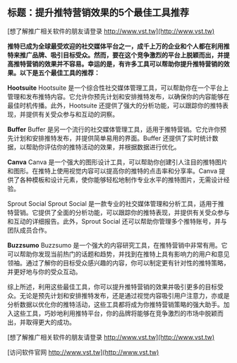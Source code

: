 ## **标题：提升推特营销效果的5个最佳工具推荐**

[想了解推广相关软件的朋友请登录 http://www.vst.tw](http://www.vst.tw)

**推特已成为全球最受欢迎的社交媒体平台之一，成千上万的企业和个人都在利用推特来推广品牌、吸引目标受众。然而，要在这个竞争激烈的平台上脱颖而出，并提高推特营销的效果并不容易。幸运的是，有许多工具可以帮助你提升推特营销的效果。以下是五个最佳工具的推荐：**

**Hootsuite**
Hootsuite 是一个综合性社交媒体管理工具，可以帮助你在一个平台上管理和发布推特内容。它允许你预先计划和安排推特发布，以确保你的内容能够在最佳时机传播。此外，Hootsuite 还提供了强大的分析功能，可以跟踪你的推特表现，并提供有关受众参与和互动的洞察。

**Buffer**
Buffer 是另一个流行的社交媒体管理工具，适用于推特营销。它允许你预先计划和安排推特发布，并提供简单易用的界面。Buffer 还提供了实时统计数据，以帮助你评估你的推特活动的效果，并根据数据进行优化。

**Canva**
Canva 是一个强大的图形设计工具，可以帮助你创建引人注目的推特图片和图形。在推特上使用视觉内容可以提高你的推特的点击率和分享率。Canva 提供了各种模板和设计元素，使你能够轻松地制作专业水平的推特图片，无需设计经验。

Sprout Social
Sprout Social 是一款专业的社交媒体管理和分析工具，适用于推特营销。它提供了全面的分析功能，可以跟踪你的推特表现，并提供有关受众参与和互动的详细报告。此外，Sprout Social 还可以帮助你管理多个推特账号，并与团队成员合作。

**Buzzsumo**
Buzzsumo 是一个强大的内容研究工具，在推特营销中非常有用。它可以帮助你发现当前热门的话题和趋势，并找到在推特上具有影响力的用户和意见领袖。通过了解你的目标受众感兴趣的内容，你可以制定更有针对性的推特策略，并更好地与你的受众互动。

综上所述，利用这些最佳工具，你可以提升推特营销的效果并吸引更多的目标受众。无论是预先计划和安排推特发布，还是通过视觉内容吸引用户注意力，亦或是分析数据以优化你的推特活动，这些工具都将成为你推特营销策略的强大助手。加入这些工具，巧妙地利用推特平台，你的品牌将能够在竞争激烈的市场中脱颖而出，并取得更大的成功。

[想了解推广相关软件的朋友请登录 http://www.vst.tw](http://www.vst.tw)


[访问软件官网 http://www.vst.tw](http://www.vst.tw)
